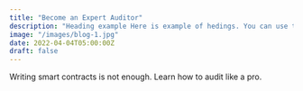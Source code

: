 ```yaml
---
title: "Become an Expert Auditor"
description: "Heading example Here is example of hedings. You can use this heading by following markdownify rules."
image: "/images/blog-1.jpg"
date: 2022-04-04T05:00:00Z
draft: false
---
```


Writing smart contracts is not enough. Learn how to audit like a pro.